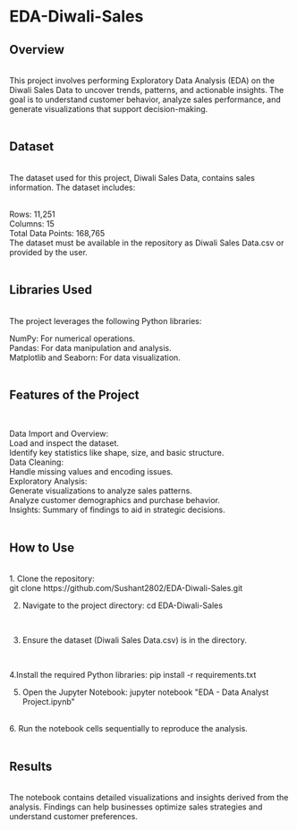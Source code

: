 # EDA-Diwali-Sales

## Overview
<br>
This project involves performing Exploratory Data Analysis (EDA) on the Diwali Sales Data to uncover trends, patterns, and actionable insights. The goal is to understand customer behavior, analyze sales performance, and generate visualizations that support decision-making.
<br>
<br>

## Dataset 
<br>
The dataset used for this project, Diwali Sales Data, contains sales information. The dataset includes:
<br>
<br>

Rows: 11,251
<br>
Columns: 15
<br>
Total Data Points: 168,765
<br>
The dataset must be available in the repository as Diwali Sales Data.csv or provided by the user.
<br>
<br>

## Libraries Used
<br>
The project leverages the following Python libraries:
<br>

NumPy: For numerical operations.
<br>
Pandas: For data manipulation and analysis.
<br>
Matplotlib and Seaborn: For data visualization.
<br>
<br>

## Features of the Project
<br>

Data Import and Overview:
<br>
Load and inspect the dataset.
<br>
Identify key statistics like shape, size, and basic structure.
<br>
Data Cleaning:
<br>
Handle missing values and encoding issues.
<br>
Exploratory Analysis:
<br>
Generate visualizations to analyze sales patterns.
<br>
Analyze customer demographics and purchase behavior.
<br>
Insights:
Summary of findings to aid in strategic decisions.
<br>
<br>

## How to Use
<br>
1. Clone the repository:
<br>
git clone https://github.com/Sushant2802/EDA-Diwali-Sales.git
<br>

2. Navigate to the project directory:
cd EDA-Diwali-Sales
<br>

3. Ensure the dataset (Diwali Sales Data.csv) is in the directory.
<br>

4.Install the required Python libraries:
pip install -r requirements.txt
<br>

5. Open the Jupyter Notebook:
jupyter notebook "EDA - Data Analyst Project.ipynb"
<br>
6. Run the notebook cells sequentially to reproduce the analysis.
<br>
<br>

## Results
<br>
The notebook contains detailed visualizations and insights derived from the analysis. Findings can help businesses optimize sales strategies and understand customer preferences.
<br>
<br>

